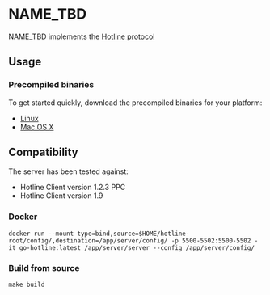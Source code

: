 # NAME_TBD

NAME_TBD implements the [Hotline protocol](https://en.wikipedia.org/wiki/Hotline_Communications)

## Usage

### Precompiled binaries
To get started quickly, download the precompiled binaries for your platform:

* [Linux]()
* [Mac OS X]()

## Compatibility

The server has been tested against:
 * Hotline Client version 1.2.3 PPC
 * Hotline Client version 1.9

### Docker

```
docker run --mount type=bind,source=$HOME/hotline-root/config/,destination=/app/server/config/ -p 5500-5502:5500-5502 -it go-hotline:latest /app/server/server --config /app/server/config/
```

### Build from source

	make build